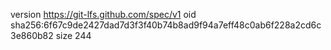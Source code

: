 version https://git-lfs.github.com/spec/v1
oid sha256:6f67c9de2427dad7d3f3f40b74b8ad9f94a7eff48c0ab6f228a2cd6c3e860b82
size 244

